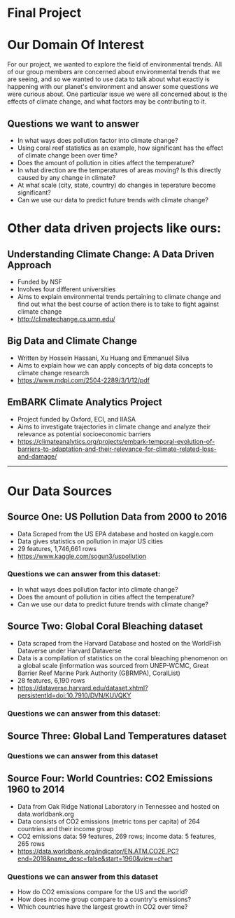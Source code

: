 # Final Project

# Our Domain Of Interest
For our project, we wanted to explore the field of environmental trends. All of our group members are concerned about environmental trends that we are seeing, and so we wanted to use data to talk about what exactly is happening with our planet's environment and answer some questions we were curious about. One particular issue we were all concerned about is the effects of climate change, and what factors may be contributing to it.

## Questions we want to answer
- In what ways does pollution factor into climate change?
- Using coral reef statistics as an example, how significant has the effect of climate change been over time?
- Does the amount of pollution in cities affect the temperature?
- In what direction are the temperatures of areas moving? Is this directly caused by any change in climate?
- At what scale (city, state, country) do changes in teperature become significant?
- Can we use our data to predict future trends with climate change?

# Other data driven projects like ours:

## Understanding Climate Change: A Data Driven Approach
- Funded by NSF
- Involves four different universities
- Aims to explain environmental trends pertaining to climate change and find out what the best course of action there is to take to fight against climate change
- http://climatechange.cs.umn.edu/

## Big Data and Climate Change
- Written by Hossein Hassani, Xu Huang and Emmanuel Silva
- Aims to explain how we can apply concepts of big data concepts to climate change research
- https://www.mdpi.com/2504-2289/3/1/12/pdf

## EmBARK Climate Analytics Project
- Project funded by Oxford, ECI, and IIASA
- Aims to investigate trajectories in climate change and analyze their relevance as potential socioeconomic barriers
- https://climateanalytics.org/projects/embark-temporal-evolution-of-barriers-to-adaptation-and-their-relevance-for-climate-related-loss-and-damage/

---

# Our Data Sources

## Source One: US Pollution Data from 2000 to 2016
- Data Scraped from the US EPA database and hosted on kaggle.com
- Data gives statistics on pollution in major US cities
- 29 features, 1,746,661 rows
- https://www.kaggle.com/sogun3/uspollution

### Questions we can answer from this dataset:
- In what ways does pollution factor into climate change?
- Does the amount of pollution in cities affect the temperature?
- Can we use our data to predict future trends with climate change?

## Source Two: Global Coral Bleaching dataset
- Data scraped from the Harvard Database and hosted on the WorldFish Dataverse under Harvard Dataverse
- Data is a compilation of statistics on the coral bleaching phenomenon on a global scale (information was sourced from UNEP-WCMC, Great Barrier Reef Marine Park Authority (GBRMPA), CoralList)
- 28 features, 6,190 rows
- https://dataverse.harvard.edu/dataset.xhtml?persistentId=doi:10.7910/DVN/KUVQKY

### Questions we can answer from this dataset:

## Source Three: Global Land Temperatures dataset

### Questions we can answer from this dataset

## Source Four: World Countries: CO2 Emissions 1960 to 2014
- Data from Oak Ridge National Laboratory in Tennessee and hosted on
data.worldbank.org
- Data consists of CO2 emissions (metric tons per capita) of 264 countries and
their income group
- CO2 emissions data: 59 features, 269 rows; income data: 5 features, 265 rows
- https://data.worldbank.org/indicator/EN.ATM.CO2E.PC?end=2018&name_desc=false&start=1960&view=chart

### Questions we can answer from this dataset
- How do CO2 emissions compare for the US and the world? 
- How does income group compare to a country's emissions?
- Which countries have the largest growth in CO2 over time? 
